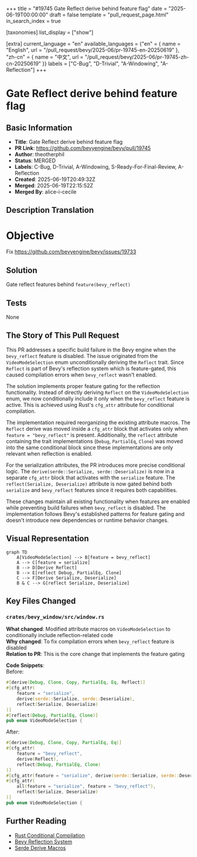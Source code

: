 +++
title = "#19745 Gate Reflect derive behind feature flag"
date = "2025-06-19T00:00:00"
draft = false
template = "pull_request_page.html"
in_search_index = true

[taxonomies]
list_display = ["show"]

[extra]
current_language = "en"
available_languages = {"en" = { name = "English", url = "/pull_request/bevy/2025-06/pr-19745-en-20250619" }, "zh-cn" = { name = "中文", url = "/pull_request/bevy/2025-06/pr-19745-zh-cn-20250619" }}
labels = ["C-Bug", "D-Trivial", "A-Windowing", "A-Reflection"]
+++

# Gate Reflect derive behind feature flag

## Basic Information
- **Title**: Gate Reflect derive behind feature flag
- **PR Link**: https://github.com/bevyengine/bevy/pull/19745
- **Author**: theotherphil
- **Status**: MERGED
- **Labels**: C-Bug, D-Trivial, A-Windowing, S-Ready-For-Final-Review, A-Reflection
- **Created**: 2025-06-19T20:49:32Z
- **Merged**: 2025-06-19T22:15:52Z
- **Merged By**: alice-i-cecile

## Description Translation
# Objective

Fix https://github.com/bevyengine/bevy/issues/19733

## Solution

Gate reflect features behind `feature(bevy_reflect)`

## Tests

None

## The Story of This Pull Request

This PR addresses a specific build failure in the Bevy engine when the `bevy_reflect` feature is disabled. The issue originated from the `VideoModeSelection` enum unconditionally deriving the `Reflect` trait. Since `Reflect` is part of Bevy's reflection system which is feature-gated, this caused compilation errors when `bevy_reflect` wasn't enabled.

The solution implements proper feature gating for the reflection functionality. Instead of directly deriving `Reflect` on the `VideoModeSelection` enum, we now conditionally include it only when the `bevy_reflect` feature is active. This is achieved using Rust's `cfg_attr` attribute for conditional compilation.

The implementation required reorganizing the existing attribute macros. The `Reflect` derive was moved inside a `cfg_attr` block that activates only when `feature = "bevy_reflect"` is present. Additionally, the `reflect` attribute containing the trait implementations (`Debug`, `PartialEq`, `Clone`) was moved into the same conditional block since these implementations are only relevant when reflection is enabled.

For the serialization attributes, the PR introduces more precise conditional logic. The `derive(serde::Serialize, serde::Deserialize)` is now in a separate `cfg_attr` block that activates with the `serialize` feature. The `reflect(Serialize, Deserialize)` attribute is now gated behind both `serialize` and `bevy_reflect` features since it requires both capabilities.

These changes maintain all existing functionality when features are enabled while preventing build failures when `bevy_reflect` is disabled. The implementation follows Bevy's established patterns for feature gating and doesn't introduce new dependencies or runtime behavior changes.

## Visual Representation

```mermaid
graph TD
    A[VideoModeSelection] --> B[feature = bevy_reflect]
    A --> C[feature = serialize]
    B --> D[Derive Reflect]
    B --> E[reflect Debug, PartialEq, Clone]
    C --> F[Derive Serialize, Deserialize]
    B & C --> G[reflect Serialize, Deserialize]
```

## Key Files Changed

### `crates/bevy_window/src/window.rs`
**What changed**: Modified attribute macros on `VideoModeSelection` to conditionally include reflection-related code  
**Why changed**: To fix compilation errors when `bevy_reflect` feature is disabled  
**Relation to PR**: This is the core change that implements the feature gating  

**Code Snippets**:  
Before:  
```rust
#[derive(Debug, Clone, Copy, PartialEq, Eq, Reflect)]
#[cfg_attr(
    feature = "serialize",
    derive(serde::Serialize, serde::Deserialize),
    reflect(Serialize, Deserialize)
)]
#[reflect(Debug, PartialEq, Clone)]
pub enum VideoModeSelection {
```

After:  
```rust
#[derive(Debug, Clone, Copy, PartialEq, Eq)]
#[cfg_attr(
    feature = "bevy_reflect",
    derive(Reflect),
    reflect(Debug, PartialEq, Clone)
)]
#[cfg_attr(feature = "serialize", derive(serde::Serialize, serde::Deserialize))]
#[cfg_attr(
    all(feature = "serialize", feature = "bevy_reflect"),
    reflect(Serialize, Deserialize)
)]
pub enum VideoModeSelection {
```

## Further Reading
- [Rust Conditional Compilation](https://doc.rust-lang.org/reference/conditional-compilation.html)
- [Bevy Reflection System](https://bevyengine.org/learn/book/features/reflection/)
- [Serde Derive Macros](https://serde.rs/derive.html)